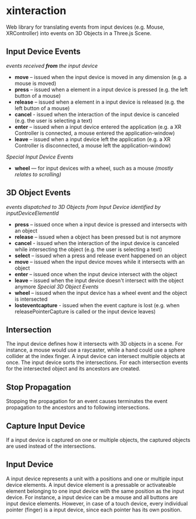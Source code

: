 # xinteraction

Web library for translating events from input devices (e.g. Mouse, XRController) into events on 3D Objects in a Three.js Scene.

## Input Device Events

*events received **from** the input device*

* **move** – issued when the input device is moved in any dimension (e.g. a mouse is moved)
* **press** – issued when a element in a input device is pressed (e.g. the left button of a mouse)
* **release** – issued when a element in a input device is released (e.g. the left button of a mouse)
* **cancel** - issued when the interaction of the input device is canceled (e.g. the user is selecting a text)
* **enter** – issued when a input device entered the application (e.g. a XR Controller is connected, a mouse entered the application-window)
* **leave** – issued when a input device left the application (e.g. a XR Controller is disconnected, a mouse left the application-window)

*Special Input Device Events*

* **wheel** — for input devices with a wheel, such as a mouse  *(mostly relates to scrolling)*

## 3D Object Events

*events dispatched to 3D Objects from Input Device identified by inputDeviceElementId*

* **press** – issued once when a input device is pressed and intersects with an object
* **release** – issued when a object has been pressed but is not anymore
* **cancel** - issued when the interaction of the input device is canceled while intersecting the object (e.g. the user is selecting a text)
* **select** – issued when a press and release event happened on an object
* **move** – issued when the input device moves while it intersects with an object
* **enter** – issued once when the input device  intersect with the object
* **leave** – issued when the input device doesn't intersect with the object anymore
*Special 3D Object Events*
* **wheel** – issued when the input device has a wheel event and the object is intersected
* **losteventcapture** - issued when the event capture is lost (e.g. when releasePointerCapture is called or the input device leaves)

## Intersection

The input device defines how it intersects with 3D objects in a scene. For instance, a mouse would use a raycaster, while a hand could use a sphere collider at the index finger. A input device can intersect multiple objects at once. The input device sorts the intersections. For each intersection events for the intersected object and its ancestors are created.

## Stop Propagation

Stopping the propagation for an event causes terminates the event propagation to the ancestors and to following intersections.

## Capture Input Device

If a input device is captured on one or multiple objects, the captured objects are used instead of the intersections.


## Input Device

A input device represents a unit with a positions and one or multiple input device elements. A input device element is a pressable or activateable element belonging to one input device with the same position as the input device. For instance, a input device can be a mouse and all buttons are input device elements. However, in case of a touch device, every individual pointer (finger) is a input device, since each pointer has its own position.
